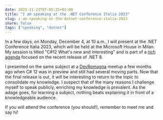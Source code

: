 ```yaml
---
date: 2023-11-23T07:05:25+01:00
title: "I am speaking at the .NET Conference Italia 2023"
slug: i-am-speaking-at-the-dotnet-conference-italia-2023
share: false
tags: ["speaking", "dotnet"]
---
```

In a few days, on Monday, December 4, at 10 a.m., I will present at the .NET Conference Italia 2023, which will be held
at the Microsoft House in Milan. My session is titled "C#12 What's new and interesting" and is part of a [rich agenda][1]
focused on the recent release of .NET 8.

I presented on the same subject at a [DevRomagna][2] meetup a few months ago when C# 12 was in preview and still had
several moving parts. Now that the final release is out, it will be interesting to return to the topic to consolidate my
knowledge. I suspect that of the many reasons I challenge myself to speak publicly, enriching my knowledge is prevalent.
As the adage goes, for learning a subject, nothing beats explaining it in front of a knowledgeable audience.

If you will attend the conference (you should!), remember to meet me and say hi!



[1]: https://dotnetconference.it/e/3281/dotNET-Conference-Italia-2023
[2]: https://www.meetup.com/it-IT/devromagna/
 [rss]: https://nicolaiarocci.com/index.xml
 [m]: https://fosstodon.org/@nicola
 [nl]: https://buttondown.email/nicolaiarocci
